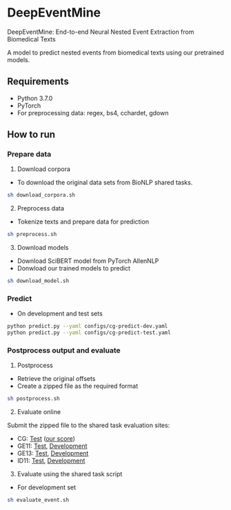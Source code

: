 # DeepEventMine
DeepEventMine: End-to-end Neural Nested Event Extraction from Biomedical Texts

A model to predict nested events from biomedical texts using our pretrained models.

## Requirements
- Python 3.7.0
- PyTorch
- For preprocessing data: regex, bs4, cchardet, gdown

## How to run

### Prepare data
1. Download corpora
- To download the original data sets from BioNLP shared tasks.
```bash
sh download_corpora.sh
```

2. Preprocess data
- Tokenize texts and prepare data for prediction
```bash
sh preprocess.sh
```

3. Download models
- Download SciBERT model from PyTorch AllenNLP
- Donwload our trained models to predict
```bash
sh download_model.sh
```


### Predict

- On development and test sets
```bash
python predict.py --yaml configs/cg-predict-dev.yaml
python predict.py --yaml configs/cg-predict-test.yaml
```

### Postprocess output and evaluate

1. Postprocess
- Retrieve the original offsets
- Create a zipped file as the required format
```bash
sh postprocess.sh
```

2. Evaluate online

Submit the zipped file to the shared task evaluation sites:

- CG: [Test](http://weaver.nlplab.org/~bionlp-st/BioNLP-ST-2013/CG/submission/) ([our score](https://drive.google.com/file/d/1Tjwd8e887ZjDMpdj-Z_JsuF6AK_Mv5dy/view?usp=sharing))
- GE11: [Test](http://bionlp-st.dbcls.jp/GE/2011/eval-test/), [Development](http://bionlp-st.dbcls.jp/GE/2011/eval-development/)
- GE13: [Test](http://bionlp-st.dbcls.jp/GE/2013/eval-test/), [Development](http://bionlp-st.dbcls.jp/GE/2013/eval-development/)
- ID11: [Test](http://weaver.nlplab.org/~bionlp-st/BioNLP-ST/ID/test-eval.html), [Development](http://weaver.nlplab.org/~bionlp-st/BioNLP-ST/ID/devel-eval.htm)

3. Evaluate using the shared task script
- For development set

```bash
sh evaluate_event.sh
```